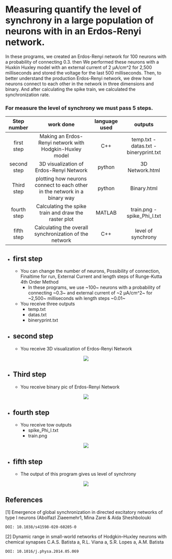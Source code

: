# Measuring quantify the level of synchrony in a large population of neurons with in an Erdos-Renyi network.

In these programs, we created an Erdos-Renyi network for 100 neurons with a probability of connecting 0.3. then We performed these neurons with a Huxkin Huxley model with an external current of 2 µA/cm^2 for 2,500 milliseconds and stored the voltage for the last 500 milliseconds. Then, to better understand the production Erdos-Renyi network, we drew   how neurons connect to each other in the network in three dimensions and binary. And after calculating the spike train, we calculated the synchronization rate.

### For measure the level of synchrony we must pass 5 steps.


Step number  | work done | language used | outputs
:-------------: | :-------------: | :-------------: | :-------------:
first step  | Making an Erdos-Renyi network with Hodgkin-Huxley model | C++| temp.txt - datas.txt - bineryprint.txt
second step  |3D visualization of Erdos-Renyi Network | python| 3D Network.html
Third step  | plotting how neurons connect to each other in the network in a binary way | python| Binary.html
fourth step  | Calculating the spike train and draw the raster plot | MATLAB| train.png - spike_Phi_I.txt
fifth step  | Calculating the overall synchronization of the network | C++| level of synchrony



* ## first step

  * You can change the number of neurons, Possibility of connection, Finaltime for run, External Current and length steps of Runge-Kutta 4th Order Method
    * In these programs, we use ~100~ neurons with a probability of connecting ~0.3~ and external current of ~2 µA/cm^2~ for ~2,500~ milliseconds wih length steps ~0.01~
  * You receive three outputs
    * temp.txt
    * datas.txt
    * bineryprint.txt

* ## second step
  * You receive 3D visualization of Erdos-Renyi Network


<p align="center">
 <img src="https://github.com/aliseif321/synchrony____Erdos-Renyi/blob/main/step%202/Untitled.png?raw=true" >
 </p>


 
* ## Third step
  * You receive binary pic of Erdos-Renyi Network


<p align="center">
 <img src="https://github.com/aliseif321/synchrony____Erdos-Renyi/blob/main/step%203/Untitled1.png?raw=true" >
 </p>



* ## fourth step
  * You receive tow outputs
    * spike_Phi_I.txt
    * train.png 
 

<p align="center">
 <img src="https://github.com/aliseif321/synchrony____Erdos-Renyi/blob/main/step%204/train.png?raw=true" >
 </p>

 
* ## fifth step
  * The output of this program gives us level of synchrony
  

<p align="center">
 <img src="https://github.com/aliseif321/synchrony____Erdos-Renyi/blob/main/step%205/Untitled2.png?raw=true" >
 </p>


## References

[1] Emergence of global synchronization in directed excitatory networks of type I neurons (Abolfazl Ziaeemehr1, Mina Zarei & Aida Sheshbolouki

    DOI: 10.1038/s41598-020-60205-0
    
[2] Dynamic range in small-world networks of Hodgkin–Huxley neurons with chemical synapses C.A.S. Batista a, R.L. Viana a, S.R. Lopes a, A.M. Batista

    DOI: 10.1016/j.physa.2014.05.069
